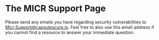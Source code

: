 # The MICR Support Page 

Please send any emails you have regarding security vulnerabilities to Micr.Support@capsulescure.io. Feel free to also use this email address if you cannot find a resource to answer your immediate question. 

